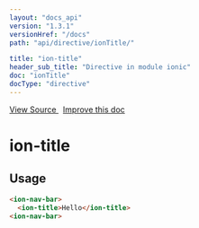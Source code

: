 ```yaml
---
layout: "docs_api"
version: "1.3.1"
versionHref: "/docs"
path: "api/directive/ionTitle/"

title: "ion-title"
header_sub_title: "Directive in module ionic"
doc: "ionTitle"
docType: "directive"
---
```


<div class="improve-docs">
<a href='http://github.com/driftyco/ionic/tree/master/js/angular/directive/title.js#L1'>
View Source
</a>
&nbsp;
<a href='http://github.com/driftyco/ionic/edit/master/js/angular/directive/title.js#L1'>
Improve this doc
</a>
</div>




<h1 class="api-title">

ion-title



</h1>















<h2 id="usage">Usage</h2>

```html
<ion-nav-bar>
  <ion-title>Hello</ion-title>
<ion-nav-bar>
```









